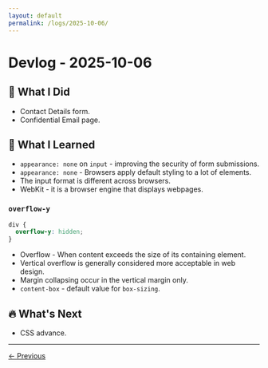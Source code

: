 ```yaml
---
layout: default
permalink: /logs/2025-10-06/
---
```


# Devlog - 2025-10-06

## 🚀 What I Did

- Contact Details form.
- Confidential Email page.

## 🧠 What I Learned

- `appearance: none` on `input` - improving the security of form submissions.
- `appearance: none` - Browsers apply default styling to a lot of elements.
- The input format is different across browsers.
- WebKit - it is a browser engine that displays webpages.

### `overflow-y`

```css
div {
  overflow-y: hidden;
}
```

- Overflow - When content exceeds the size of its containing element.
- Vertical overflow is generally considered more acceptable in web design.
- Margin collapsing occur in the vertical margin only.
- `content-box` - default value for `box-sizing`.

## 🔥 What's Next

- CSS advance.

---

[← Previous]({{site.baseurl}}/logs/2025-10-05/)
